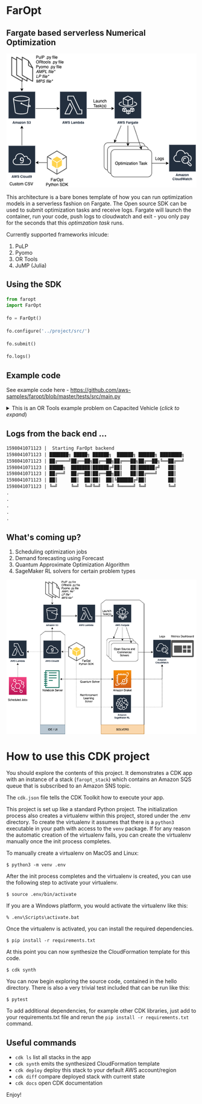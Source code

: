 
# FarOpt
## Fargate based serverless Numerical Optimization

![](./FarOpt.png)

This architecture is a bare bones template of how you can run optimization models in a serverless fashion on Fargate. The Open source SDK can be used to submit optimization tasks and receive logs. 
Fargate will launch the container, run your code, push logs to cloudwatch and exit - you only pay for the seconds that this _optimzation task_ runs. 

Currently supported frameworks inlcude: 

1. PuLP
1. Pyomo
1. OR Tools
1. JuMP (Julia)

## Using the SDK

```python
from faropt
import FarOpt

fo = FarOpt()

fo.configure('../project/src/')

fo.submit()

fo.logs()
```

## Example code

See example code here - https://github.com/aws-samples/faropt/blob/master/tests/src/main.py

 
<details> 
  <summary>This is an OR Tools example problem on Capacited Vehicle (<i>click to expand</i>)</summary>
    
```python
"""Capacited Vehicles Routing Problem (CVRP)."""

# [START import]
from __future__ import print_function
from ortools.constraint_solver import routing_enums_pb2
from ortools.constraint_solver import pywrapcp
from utils import *
# [END import]


# [START data_model]
def create_data_model():
    """Stores the data for the problem."""
    data = {}
    data['distance_matrix'] = [
        [
            0, 548, 776, 696, 582, 274, 502, 194, 308, 194, 536, 502, 388, 354,
            468, 776, 662
        ],
        [
            548, 0, 684, 308, 194, 502, 730, 354, 696, 742, 1084, 594, 480, 674,
            1016, 868, 1210
        ],
        [
            776, 684, 0, 992, 878, 502, 274, 810, 468, 742, 400, 1278, 1164,
            1130, 788, 1552, 754
        ],
        [
            696, 308, 992, 0, 114, 650, 878, 502, 844, 890, 1232, 514, 628, 822,
            1164, 560, 1358
        ],
        [
            582, 194, 878, 114, 0, 536, 764, 388, 730, 776, 1118, 400, 514, 708,
            1050, 674, 1244
        ],
        [
            274, 502, 502, 650, 536, 0, 228, 308, 194, 240, 582, 776, 662, 628,
            514, 1050, 708
        ],
        [
            502, 730, 274, 878, 764, 228, 0, 536, 194, 468, 354, 1004, 890, 856,
            514, 1278, 480
        ],
        [
            194, 354, 810, 502, 388, 308, 536, 0, 342, 388, 730, 468, 354, 320,
            662, 742, 856
        ],
        [
            308, 696, 468, 844, 730, 194, 194, 342, 0, 274, 388, 810, 696, 662,
            320, 1084, 514
        ],
        [
            194, 742, 742, 890, 776, 240, 468, 388, 274, 0, 342, 536, 422, 388,
            274, 810, 468
        ],
        [
            536, 1084, 400, 1232, 1118, 582, 354, 730, 388, 342, 0, 878, 764,
            730, 388, 1152, 354
        ],
        [
            502, 594, 1278, 514, 400, 776, 1004, 468, 810, 536, 878, 0, 114,
            308, 650, 274, 844
        ],
        [
            388, 480, 1164, 628, 514, 662, 890, 354, 696, 422, 764, 114, 0, 194,
            536, 388, 730
        ],
        [
            354, 674, 1130, 822, 708, 628, 856, 320, 662, 388, 730, 308, 194, 0,
            342, 422, 536
        ],
        [
            468, 1016, 788, 1164, 1050, 514, 514, 662, 320, 274, 388, 650, 536,
            342, 0, 764, 194
        ],
        [
            776, 868, 1552, 560, 674, 1050, 1278, 742, 1084, 810, 1152, 274,
            388, 422, 764, 0, 798
        ],
        [
            662, 1210, 754, 1358, 1244, 708, 480, 856, 514, 468, 354, 844, 730,
            536, 194, 798, 0
        ],
    ]
    # [START demands_capacities]
    data['demands'] = [0, 1, 1, 2, 4, 2, 4, 8, 8, 1, 2, 1, 2, 4, 4, 8, 8]
    data['vehicle_capacities'] = [15, 15, 15, 15]
    # [END demands_capacities]
    data['num_vehicles'] = 4
    data['depot'] = 0
    return data
    # [END data_model]


# [START solution_printer]
def print_solution(data, manager, routing, solution):
    """Prints solution on console."""
    total_distance = 0
    total_load = 0
    for vehicle_id in range(data['num_vehicles']):
        index = routing.Start(vehicle_id)
        plan_output = 'Route for vehicle {}:\n'.format(vehicle_id)
        route_distance = 0
        route_load = 0
        while not routing.IsEnd(index):
            node_index = manager.IndexToNode(index)
            route_load += data['demands'][node_index]
            plan_output += ' {0} Load({1}) -> '.format(node_index, route_load)
            previous_index = index
            index = solution.Value(routing.NextVar(index))
            route_distance += routing.GetArcCostForVehicle(
                previous_index, index, vehicle_id)
        plan_output += ' {0} Load({1})\n'.format(manager.IndexToNode(index),
                                                 route_load)
        plan_output += 'Distance of the route: {}m\n'.format(route_distance)
        plan_output += 'Load of the route: {}\n'.format(route_load)
        print(plan_output)
        total_distance += route_distance
        total_load += route_load
    print('Total distance of all routes: {}m'.format(total_distance))
    log_metric('total_distance',total_distance)
    save('/tmp/task.py') #or some other output
    print('Total load of all routes: {}'.format(total_load))
    # [END solution_printer]


def main():
    """Solve the CVRP problem."""
    # Instantiate the data problem.
    # [START data]
    data = create_data_model()
    # [END data]

    # Create the routing index manager.
    # [START index_manager]
    manager = pywrapcp.RoutingIndexManager(len(data['distance_matrix']),
                                           data['num_vehicles'], data['depot'])
    # [END index_manager]

    # Create Routing Model.
    # [START routing_model]
    routing = pywrapcp.RoutingModel(manager)

    # [END routing_model]

    # Create and register a transit callback.
    # [START transit_callback]
    def distance_callback(from_index, to_index):
        """Returns the distance between the two nodes."""
        # Convert from routing variable Index to distance matrix NodeIndex.
        from_node = manager.IndexToNode(from_index)
        to_node = manager.IndexToNode(to_index)
        return data['distance_matrix'][from_node][to_node]

    transit_callback_index = routing.RegisterTransitCallback(distance_callback)
    # [END transit_callback]

    # Define cost of each arc.
    # [START arc_cost]
    routing.SetArcCostEvaluatorOfAllVehicles(transit_callback_index)

    # [END arc_cost]

    # Add Capacity constraint.
    # [START capacity_constraint]
    def demand_callback(from_index):
        """Returns the demand of the node."""
        # Convert from routing variable Index to demands NodeIndex.
        from_node = manager.IndexToNode(from_index)
        return data['demands'][from_node]

    demand_callback_index = routing.RegisterUnaryTransitCallback(
        demand_callback)
    routing.AddDimensionWithVehicleCapacity(
        demand_callback_index,
        0,  # null capacity slack
        data['vehicle_capacities'],  # vehicle maximum capacities
        True,  # start cumul to zero
        'Capacity')
    # [END capacity_constraint]

    # Setting first solution heuristic.
    # [START parameters]
    search_parameters = pywrapcp.DefaultRoutingSearchParameters()
    search_parameters.first_solution_strategy = (
        routing_enums_pb2.FirstSolutionStrategy.PATH_CHEAPEST_ARC)
    # [END parameters]

    # Solve the problem.
    # [START solve]
    solution = routing.SolveWithParameters(search_parameters)
    # [END solve]

    # Print solution on console.
    # [START print_solution]
    print('printing solutions')
    if solution:
        print_solution(data, manager, routing, solution)
    # [END print_solution]


main()
```

</details>


## Logs from the back end ...

```html
1598041071123 |  Starting FarOpt backend
1598041071123 | ███████╗ █████╗ ██████╗  ██████╗ ██████╗ ████████╗
1598041071123 | ██╔════╝██╔══██╗██╔══██╗██╔═══██╗██╔══██╗╚══██╔══╝
1598041071123 | █████╗  ███████║██████╔╝██║   ██║██████╔╝   ██║   
1598041071123 | ██╔══╝  ██╔══██║██╔══██╗██║   ██║██╔═══╝    ██║   
1598041071123 | ██║     ██║  ██║██║  ██║╚██████╔╝██║        ██║   
1598041071123 | ╚═╝     ╚═╝  ╚═╝╚═╝  ╚═╝ ╚═════╝ ╚═╝        ╚═╝  
.
.
.
.
.
```

## What's coming up?
1. Scheduling optimization jobs
1. Demand forecasting using Forecast
1. Quantum Approximate Optimization Algorithm
1. SageMaker RL solvers for certain problem types

![](./faropt.png)

# How to use this CDK project

You should explore the contents of this project. It demonstrates a CDK app with an instance of a stack (`faropt_stack`)
which contains an Amazon SQS queue that is subscribed to an Amazon SNS topic.

The `cdk.json` file tells the CDK Toolkit how to execute your app.

This project is set up like a standard Python project.  The initialization process also creates
a virtualenv within this project, stored under the .env directory.  To create the virtualenv
it assumes that there is a `python3` executable in your path with access to the `venv` package.
If for any reason the automatic creation of the virtualenv fails, you can create the virtualenv
manually once the init process completes.

To manually create a virtualenv on MacOS and Linux:

```
$ python3 -m venv .env
```

After the init process completes and the virtualenv is created, you can use the following
step to activate your virtualenv.

```
$ source .env/bin/activate
```

If you are a Windows platform, you would activate the virtualenv like this:

```
% .env\Scripts\activate.bat
```

Once the virtualenv is activated, you can install the required dependencies.

```
$ pip install -r requirements.txt
```

At this point you can now synthesize the CloudFormation template for this code.

```
$ cdk synth
```

You can now begin exploring the source code, contained in the hello directory.
There is also a very trivial test included that can be run like this:

```
$ pytest
```

To add additional dependencies, for example other CDK libraries, just add to
your requirements.txt file and rerun the `pip install -r requirements.txt`
command.

## Useful commands

 * `cdk ls`          list all stacks in the app
 * `cdk synth`       emits the synthesized CloudFormation template
 * `cdk deploy`      deploy this stack to your default AWS account/region
 * `cdk diff`        compare deployed stack with current state
 * `cdk docs`        open CDK documentation

Enjoy!

